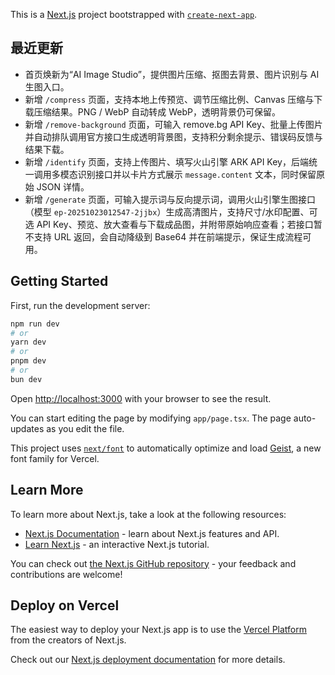 This is a [Next.js](https://nextjs.org) project bootstrapped with [`create-next-app`](https://nextjs.org/docs/app/api-reference/cli/create-next-app).

## 最近更新

- 首页焕新为“AI Image Studio”，提供图片压缩、抠图去背景、图片识别与 AI 生图入口。
- 新增 `/compress` 页面，支持本地上传预览、调节压缩比例、Canvas 压缩与下载压缩结果。PNG / WebP 自动转成 WebP，透明背景仍可保留。
- 新增 `/remove-background` 页面，可输入 remove.bg API Key、批量上传图片并自动排队调用官方接口生成透明背景图，支持积分剩余提示、错误码反馈与结果下载。
- 新增 `/identify` 页面，支持上传图片、填写火山引擎 ARK API Key，后端统一调用多模态识别接口并以卡片方式展示 `message.content` 文本，同时保留原始 JSON 详情。
- 新增 `/generate` 页面，可输入提示词与反向提示词，调用火山引擎生图接口（模型 `ep-20251023012547-2jjbx`）生成高清图片，支持尺寸/水印配置、可选 API Key、预览、放大查看与下载成品图，并附带原始响应查看；若接口暂不支持 URL 返回，会自动降级到 Base64 并在前端提示，保证生成流程可用。

## Getting Started

First, run the development server:

```bash
npm run dev
# or
yarn dev
# or
pnpm dev
# or
bun dev
```

Open [http://localhost:3000](http://localhost:3000) with your browser to see the result.

You can start editing the page by modifying `app/page.tsx`. The page auto-updates as you edit the file.

This project uses [`next/font`](https://nextjs.org/docs/app/building-your-application/optimizing/fonts) to automatically optimize and load [Geist](https://vercel.com/font), a new font family for Vercel.

## Learn More

To learn more about Next.js, take a look at the following resources:

- [Next.js Documentation](https://nextjs.org/docs) - learn about Next.js features and API.
- [Learn Next.js](https://nextjs.org/learn) - an interactive Next.js tutorial.

You can check out [the Next.js GitHub repository](https://github.com/vercel/next.js) - your feedback and contributions are welcome!

## Deploy on Vercel

The easiest way to deploy your Next.js app is to use the [Vercel Platform](https://vercel.com/new?utm_medium=default-template&filter=next.js&utm_source=create-next-app&utm_campaign=create-next-app-readme) from the creators of Next.js.

Check out our [Next.js deployment documentation](https://nextjs.org/docs/app/building-your-application/deploying) for more details.

